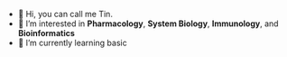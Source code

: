 - 👋 Hi, you can call me Tin.
- 👀 I’m interested in **Pharmacology**, **System Biology**, **Immunology**, and **Bioinformatics**
- 🌱 I’m currently learning basic

<!---
lksingagerda/lksingagerda is a ✨ special ✨ repository because its `README.md` (this file) appears on your GitHub profile.
You can click the Preview link to take a look at your changes.
--->
